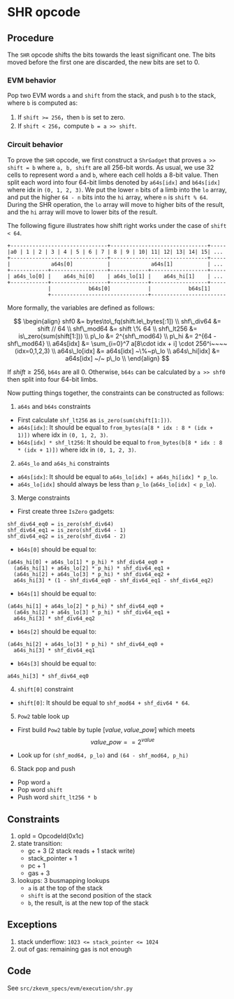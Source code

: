 # SHR opcode

## Procedure

The `SHR` opcode shifts the bits towards the least significant one. The bits moved before the first one are discarded, the new bits are set to 0.

### EVM behavior

Pop two EVM words `a` and `shift` from the stack, and push `b` to the stack, where `b` is computed as:

1. If `shift >= 256`，then `b` is set to zero.
2. If `shift < 256`，compute `b = a >> shift`.

### Circuit behavior

To prove the `SHR` opcode, we first construct a `ShrGadget` that proves `a >> shift = b` where `a, b, shift` are all 256-bit words.
As usual, we use 32 cells to represent word `a` and `b`, where each cell holds a 8-bit value. Then split each word into four 64-bit limbs denoted by `a64s[idx]` and `b64s[idx]` where idx in `(0, 1, 2, 3)`.
We put the lower `n` bits of a limb into the `lo` array, and put the higher `64 - n` bits into the `hi` array, where `n` is `shift % 64`. During the SHR operation, the `lo` array will move to higher bits of the result, and the `hi` array will move to lower bits of the result.

The following figure illustrates how shift right works under the case of `shift < 64`.

```
+-------------------------------+-------------------------------+-----
|a0 | 1 | 2 | 3 | 4 | 5 | 6 | 7 | 8 | 9 | 10| 11| 12| 13| 14| 15| ...
+-------------------------------+-------------------------------+-----
|             a64s[0]           |             a64s[1]           | ...
+------------+------------------+------------+------------------+-----
| a64s_lo[0] |    a64s_hi[0]    | a64s_lo[1] |    a64s_hi[1]    | ...
+------------+------------------+------------+------------------+-----
             |            b64s[0]            |            b64s[1]
             +-------------------------------+------------------------
```

More formally, the variables are defined as follows:

$$
\begin{align}
shf0 &= bytes\to\_fq(shift.le\_bytes[:1]) \\
shf\_div64 &= shift // 64 \\
shf\_mod64 &= shift \% 64 \\
shf\_lt256 &= is\_zero(sum(shift[1:])) \\
p\_lo &= 2^{shf\_mod64} \\
p\_hi &= 2^{64 - shf\_mod64} \\
a64s[idx] &= \sum_{i=0}^7 a[8\cdot idx + i] \cdot 256^i~~~~(idx=0,1,2,3) \\
a64s\_lo[idx] &= a64s[idx] ~\%~p\_lo \\
a64s\_hi[idx] &= a64s[idx] ~/~ p\_lo \\
\end{align}
$$

If $shift\ge 256$, `b64s` are all 0. Otherwise, `b64s` can be calculated by `a >> shf0` then split into four 64-bit limbs.

Now putting things together, the constraints can be constructed as follows:

1. `a64s` and `b64s` constraints

* First calculate `shf_lt256` as `is_zero(sum(shift[1:]))`.
* `a64s[idx]`: It should be equal to `from_bytes(a[8 * idx : 8 * (idx + 1)])` where idx in `(0, 1, 2, 3)`.
* `b64s[idx] * shf_lt256`: It should be equal to `from_bytes(b[8 * idx : 8 * (idx + 1)])` where idx in `(0, 1, 2, 3)`.

2. `a64s_lo` and `a64s_hi` constraints

* `a64s[idx]`: It should be equal to `a64s_lo[idx] + a64s_hi[idx] * p_lo`.
* `a64s_lo[idx]` should always be less than `p_lo` (`a64s_lo[idx] < p_lo`).

3. Merge constraints

* First create three `IsZero` gadgets:
```
shf_div64_eq0 = is_zero(shf_div64)
shf_div64_eq1 = is_zero(shf_div64 - 1)
shf_div64_eq2 = is_zero(shf_div64 - 2)
```

* `b64s[0]` should be equal to:
```
(a64s_hi[0] + a64s_lo[1] * p_hi) * shf_div64_eq0 +
  (a64s_hi[1] + a64s_lo[2] * p_hi) * shf_div64_eq1 +
  (a64s_hi[2] + a64s_lo[3] * p_hi) * shf_div64_eq2 +
  a64s_hi[3] * (1 - shf_div64_eq0 - shf_div64_eq1 - shf_div64_eq2)
```

* `b64s[1]` should be equal to:
```
(a64s_hi[1] + a64s_lo[2] * p_hi) * shf_div64_eq0 +
  (a64s_hi[2] + a64s_lo[3] * p_hi) * shf_div64_eq1 +
  a64s_hi[3] * shf_div64_eq2
```

* `b64s[2]` should be equal to:
```
(a64s_hi[2] + a64s_lo[3] * p_hi) * shf_div64_eq0 +
  a64s_hi[3] * shf_div64_eq1
```

* `b64s[3]` should be equal to:
```
a64s_hi[3] * shf_div64_eq0
```

4. `shift[0]` constraint

* `shift[0]`: It should be equal to `shf_mod64 + shf_div64 * 64`.

5. `Pow2` table look up

* First build `Pow2` table by tuple $[value, value\_pow]$ which meets $${value\_pow == 2^{value}}$$

* Look up for `(shf_mod64, p_lo)` and `(64 - shf_mod64, p_hi)`

6. Stack pop and push

* Pop word `a`
* Pop word `shift`
* Push word `shift_lt256 * b`

## Constraints

1. opId = OpcodeId(0x1c)
2. state transition:
   - gc + 3 (2 stack reads + 1 stack write)
   - stack\_pointer + 1
   - pc + 1
   - gas + 3
3. lookups: 3 busmapping lookups
   - `a` is at the top of the stack
   - `shift` is at the second position of the stack
   - `b`, the result, is at the new top of the stack

## Exceptions

1. stack underflow: `1023 <= stack_pointer <= 1024`
2. out of gas: remaining gas is not enough

## Code

See `src/zkevm_specs/evm/execution/shr.py`
